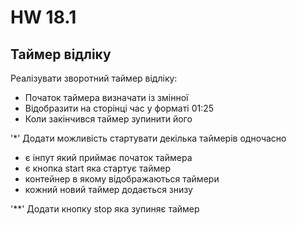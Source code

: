 # HW 18.1

## Таймер відліку

Реалізувати зворотний таймер відліку:

* Початок таймера визначати із змінної
* Відобразити на сторінці час у форматі 01:25
* Коли закінчився таймер зупинити його

'*' Додати можливість стартувати декілька таймерів одночасно

* є інпут який приймає початок таймера
* є кнопка start яка стартує таймер
* контейнер в якому відображаються таймери
* кожний новий таймер додається знизу 

'**' Додати кнопку stop яка зупиняє таймер